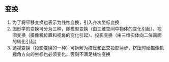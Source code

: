 变换
--------

1. 为了将平移变换也表示为线性变换，引入齐次坐标变换
2. 图形学的变换可分为三种，即模型变换（由三维空间中物体的变化引起）、视图变换（摄像机位置和视角的变化引起）、投影变换（由三维实体向二位画面的转化引起）
3. 透视变换（投影变换的一种）可拆解为挤压和正交投影两步，挤压时延摄像机视角方向的坐标也必须变化，否则不满足线性变换